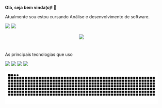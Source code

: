 <div>
  <p><strong>Olá, seja bem vinda(o)! 👋</strong></p>
  <p>Atualmente sou estou cursando Análise e desenvolvimento de software. </p>
<div>
  <a href="mailto:contatocraudiofelix@gmail.com"><img src="https://img.shields.io/badge/Gmail-D14836?style=for-the-badge&logo=gmail&logoColor=white" target="_blank"></a>
  <a href="https://www.linkedin.com/in/claudio-felix/" target="_blank"><img src="https://img.shields.io/badge/-LinkedIn-%230077B5?style=for-the-badge&logo=linkedin&logoColor=white" target="_blank"></a>
</div>

<div align="center">
  <br>
  <a href="https://github.com/claudiosfn/">
  <img height="150em" src="https://github-readme-stats.vercel.app/api?username=claudiosfn&show_icons=true&theme=gruvbox&include_all_commits=true&count_private=true"/>
  <!--
  <img height="125em" src="https://github-readme-stats.vercel.app/api/top-langs/?username=claudiosfn&layout=compact&langs_count=7&theme=gruvbox">
  <img height="100em" width="200em" src="hi.gif">
-->
</div>
  
  
<div><a href="https://github.com/claudiosfn/"></a> <!--div das imagens-->
  <h1></h1>
  <p>As principais tecnologias que uso</p>
  <!--
  <img height="36" width="37" src="https://github.com/claudiosfn/claudiosfn/blob/main/icons/icons8-javascript.gif"/>
  <img height="40" width="40" src="https://github.com/claudiosfn/claudiosfn/blob/main/icons/icons8-css3-48.png"/>
  <img height="40" width="40" src="https://github.com/claudiosfn/claudiosfn/blob/main/icons/icons8-html-5-48.png"/>
  -->
  <img height="20" src="https://camo.githubusercontent.com/cf1a0ef083a2372d7f66b4691d5d25bfd8c098f42871e8da90edb1f32ed187c4/68747470733a2f2f696d672e736869656c64732e696f2f62616467652f2d4a6176615363726970742d626c61636b3f7374796c653d666c61742d737175617265266c6f676f3d6a617661736372697074"/>
  <img height="20" src="https://camo.githubusercontent.com/0c3a16a22ae058cfe38a06dc9ea16404cf006409262f547c9ccfa3ec8b30f71e/68747470733a2f2f696d672e736869656c64732e696f2f62616467652f2d48544d4c352d4533344632363f7374796c653d666c61742d737175617265266c6f676f3d68746d6c35266c6f676f436f6c6f723d7768697465"/>
  <img height="20" src="https://camo.githubusercontent.com/2435c2a64789b8a71c701a1a593b4a6e6869789bfb0626e515dc2a6b6dffa6c5/68747470733a2f2f696d672e736869656c64732e696f2f62616467652f2d435353332d3135373242363f7374796c653d666c61742d737175617265266c6f676f3d63737333"/>
  <img height="20" src="https://camo.githubusercontent.com/4eade77f6242a74645c408f1cc48b4c05f3c7c8a74d0bf15c2a1e259e4d357d9/68747470733a2f2f696d672e736869656c64732e696f2f62616467652f2d4d7953514c2d3434373941313f7374796c653d666c61742d737175617265266c6f676f3d6d7973716c266c6f676f436f6c6f723d7768697465"/> 
<div>     <!--Snake Animation-->
  
![Snake animation](https://github.com/claudiosfn/claudiosfn/blob/output/github-contribution-grid-snake.svg)  
</div>  
  
</div>
